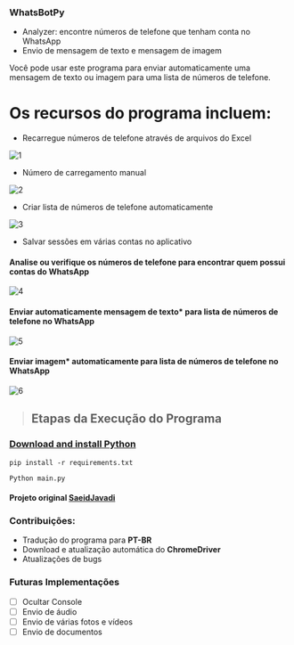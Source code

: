 ### WhatsBotPy 
- Analyzer: encontre números de telefone que tenham conta no WhatsApp
- Envio de mensagem de texto e mensagem de imagem

Você pode usar este programa para enviar automaticamente uma mensagem de texto ou imagem para uma lista de números de telefone.

# Os recursos do programa incluem:

- Recarregue números de telefone através de arquivos do Excel

![1](https://user-images.githubusercontent.com/53658372/162801064-a4e493f5-c3ce-404a-8bb7-cd4e20d7dbd9.gif)

- Número de carregamento manual

![2](https://user-images.githubusercontent.com/53658372/162882369-907c52e5-8c7f-426c-85f9-8369c4a276fc.gif)

- Criar lista de números de telefone automaticamente

![3](https://user-images.githubusercontent.com/53658372/162882662-1ef5f022-4c73-44dd-b2c9-797e11f2643f.gif)

- Salvar sessões em várias contas no aplicativo

#### Analise ou verifique os números de telefone para encontrar quem possui contas do WhatsApp

![4](https://user-images.githubusercontent.com/53658372/162881010-f0d04bd5-d035-4614-828f-f7fe0159fb4c.gif)

#### Enviar automaticamente mensagem de texto* para lista de números de telefone no WhatsApp

![5](https://user-images.githubusercontent.com/53658372/162883037-d53d3ace-b07c-48b5-87f8-41b99bcbc242.gif)

#### Enviar imagem* automaticamente para lista de números de telefone no WhatsApp

![6](https://user-images.githubusercontent.com/53658372/162881707-6d8fbec5-4cda-4e18-9e6f-9b6eb22d8b90.gif)

>## **Etapas da Execução do Programa**

### <a href="https://www.python.org/downloads/" target="_blank">Download and install Python</a>

`pip install -r requirements.txt`

`Python main.py`


#### Projeto original <a href="https://github.com/SaeidJavadi/Advanced-WhatsApp-Sender" target="_blank">SaeidJavadi</a>


### Contribuições: 
- Tradução do programa para **PT-BR**
- Download e atualização automática do **ChromeDriver**
- Atualizações de bugs


### Futuras Implementações 
- [ ]  Ocultar Console 
- [ ]  Envio de áudio 
- [ ]  Envio de várias fotos e vídeos 
- [ ]  Envio de documentos
